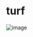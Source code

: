 # turf
![image](https://user-images.githubusercontent.com/5114806/151069789-f0900425-e566-4eec-97a6-5136918143cb.png)
